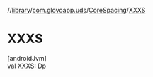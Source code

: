 //[library](../../../index.md)/[com.glovoapp.uds](../index.md)/[CoreSpacing](index.md)/[XXXS](-x-x-x-s.md)

# XXXS

[androidJvm]\
val [XXXS](-x-x-x-s.md): [Dp](https://developer.android.com/reference/kotlin/androidx/compose/ui/unit/Dp.html)
